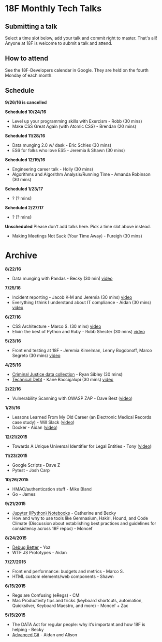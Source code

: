 # 18F Monthly Tech Talks

## Submitting a talk
Select a time slot below, add your talk and commit right to master. That's all! Anyone at 18F is welcome to submit a talk and attend. 

## How to attend
See the 18F-Developers calendar in Google. They are held on the fourth Monday of each month.

## Schedule
**9/26/16 is cancelled**

**Scheduled 10/24/16**
* Level up your programming skills with Exercism - Robb (30 mins)
* Make CSS Great Again (with Atomic CSS) - Brendan (20 mins)

**Scheduled 11/28/16**
* Data munging 2.0 w/ dask - Eric Schles (30 mins)
* ES6 for folks who love ES5 - Jeremia & Shawn (30 mins)

**Scheduled 12/19/16**
* Engineering career talk - Holly (30 mins)
* Algorithms and Algorithm Analysis/Running Time - Amanda Robinson (30 mins)

**Scheduled 1/23/17**
* ? (? mins)

**Scheduled 2/27/17**
* ? (? mins)

**Unscheduled** Please don't add talks here. Pick a time slot above instead.
* Making Meetings Not Suck (Your Time Away) - Fureigh (30 mins)


# Archive
**8/22/16**
* Data munging with Pandas - Becky (30 min) [video](https://www.youtube.com/watch?v=gAWmTtqx-v8&feature=youtu.be)

**7/25/16**
* Incident reporting - Jacob K-M and Jeremia (30 mins) [video](https://www.youtube.com/watch?v=OVIBTKS-5wY&list=PLd9b-GuOJ3nG5zDAg7exOHusZKVVrkhjO&index=2)
* Everything I think I understand about IT compliance - Aidan (30 mins) [video](https://www.youtube.com/watch?v=-Nc4GXPxpQg&list=PLd9b-GuOJ3nG5zDAg7exOHusZKVVrkhjO&index=1)

**6/27/16**
* CSS Architecture - Marco S. (30 mins) [video](https://www.youtube.com/watch?v=vO3KtQYrEUA)
* Elixir: the best of Python and Ruby - Robb Shecter (30 mins) [video](https://www.youtube.com/watch?v=-zc_atejUzQ)

**5/23/16**
* Front end testing at 18F - Jeremia Kimelman, Lenny Bogdonoff, Marco Segreto (30 mins) [video](https://www.youtube.com/watch?v=8_y3D5zS6DA)

**4/25/16**
* [Criminal Justice data collection](https://docs.google.com/a/gsa.gov/presentation/d/1qyftJiZIDYxLH9cI4LZywEk4CknzQd36TJes9WiKezA/edit?usp=sharing) - Ryan Sibley (30 mins) 
* [Technical Debt](https://docs.google.com/presentation/d/14CwxeL_qvMWwB7rZe_WHVfHXQNpwFzLixBVbdb9EBIw/edit#slide=id.p) - Kane Baccigalupi (30 mins) [video](https://www.youtube.com/watch?v=9TON4bkTJhs&feature=youtu.be)

**2/22/16**
* Vulnerability Scanning with OWASP ZAP - Dave Best ([video](https://www.youtube.com/watch?v=2Dp7pAvKHaM))

**1/25/16**
* Lessons Learned From My Old Career (an Electronic Medical Records case study) - Will Slack  ([video](https://youtu.be/_ZIWTchpek8))
* Docker - Aidan ([video](https://youtu.be/_ZIWTchpek8?t=29m48s))

**12/21/2015**
* Towards A Unique Universal Identifier for Legal Entities - Tony ([video](https://www.youtube.com/watch?v=QJu0g7VryDU))

**11/23/2015**
* Google Scripts - Dave Z
* Pytest - Josh Carp

**10/26/2015**
* HMAC/authentication stuff - Mike Bland
* Go - James

**9/21/2015**
* [Jupyter (IPython) Notebooks](jupyter-notebook) - Catherine and Becky
* How and why to use tools like Gemnasium, Hakiri, Hound, and Code Climate (Discussion about establishing best practices and guidelines for consistency across 18F repos) - Moncef

**8/24/2015**
* [Debug Better](debug-better) - Yoz
* WTF JS Prototypes - Aidan

**7/27/2015**
* Front end performance: budgets and metrics - Marco S.
* HTML custom elements/web components - Shawn

**6/15/2015**
* Regs are Confusing (eRegs) - CM
* Mac Productivity tips and tricks (keyboard shortcuts, automation, Quicksilver, Keyboard Maestro, and more) - Moncef + Zac

**5/15/2015**
* The DATA Act for regular people: why it’s important and how 18F is helping - Becky
* [Advanced Git](git-flag-p) - Aidan and Alison
